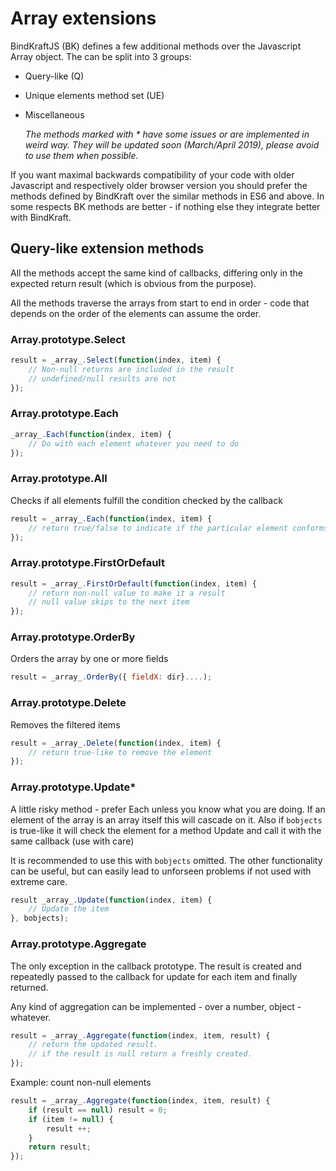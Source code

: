 # Array extensions

BindKraftJS (BK) defines a few additional methods over the Javascript Array object. The can be split into 3 groups:
- Query-like (Q)
- Unique elements method set (UE)
- Miscellaneous

    _The methods marked with * have some issues or are implemented in weird way. They will be updated soon (March/April 2019), please avoid to use them when possible._

If you want maximal backwards compatibility of your code with older Javascript and respectively older browser version you should prefer the methods defined by BindKraft over the similar methods in ES6 and above. In some respects BK methods are better - if nothing else they integrate better with BindKraft.

## Query-like extension methods

All the methods accept the same kind of callbacks, differing only in the expected return result (which is obvious from the purpose).

All the methods traverse the arrays from start to end in order - code that depends on the order of the elements can assume the order.

### Array.prototype.Select

```Javascript
result = _array_.Select(function(index, item) {
    // Non-null returns are included in the result
    // undefined/null results are not
});
```

### Array.prototype.Each

```Javascript
_array_.Each(function(index, item) {
    // Do with each element whatever you need to do    
});
```

### Array.prototype.All

Checks if all elements fulfill the condition checked by the callback

```Javascript
result = _array_.Each(function(index, item) {
    // return true/false to indicate if the particular element conforms to the condition
});
```

### Array.prototype.FirstOrDefault

```Javascript
result = _array_.FirstOrDefault(function(index, item) {
    // return non-null value to make it a result
    // null value skips to the next item
});
```

### Array.prototype.OrderBy

Orders the array by one or more fields

```Javascript
result = _array_.OrderBy({ fieldX: dir}....);
```

### Array.prototype.Delete

Removes the filtered items

```Javascript
result = _array_.Delete(function(index, item) {
    // return true-like to remove the element
});
```

### Array.prototype.Update*

A little risky method - prefer Each unless you know what you are doing.
If an element of the array is an array itself this will cascade on it. Also if `bobjects` is true-like it will check the element for a method Update and call it with the same callback (use with care)

It is recommended to use this with `bobjects` omitted. The other functionality can be useful, but can easily lead to unforseen problems if not used with extreme care.

```Javascript
result _array_.Update(function(index, item) {
    // Update the item
}, bobjects);
```

### Array.prototype.Aggregate

The only exception in the callback prototype. The result is created and repeatedly passed to the callback for update for each item and finally returned.

Any kind of aggregation can be implemented - over a number, object - whatever.

```Javascript
result = _array_.Aggregate(function(index, item, result) {
    // return the updated result.
    // if the result is null return a freshly created.
});
```

Example: count non-null elements
```Javascript
result = _array_.Aggregate(function(index, item, result) {
    if (result == null) result = 0;
    if (item != null) {
        result ++;
    }
    return result;
});
```